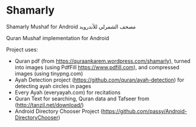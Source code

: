 # Shamarly
Shamarly Mushaf for Android مصحف الشمرلي للأندرويد

َQuran Mushaf implementation for Android

Project uses:
* Quran pdf (from https://quraankarem.wordpress.com/shamarly), turned into images (using PdfFill https://www.pdfill.com), and compressed images (using tinypng.com)
* Ayah Detection project (https://github.com/quran/ayah-detection) for detecting ayah circles in pages
* Every Ayah (everyayah.com) for recitations
* Quran Text for searching, Quran data and Tafseer from  (http://tanzil.net/download/)
* Android Directory Chooser Project (https://github.com/passy/Android-DirectoryChooser)
